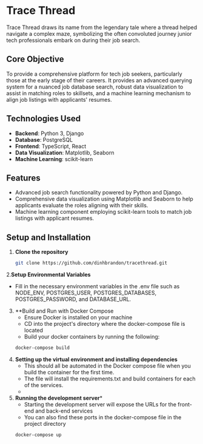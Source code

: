 # Trace Thread

Trace Thread draws its name from the legendary tale where a thread helped navigate a complex maze, symbolizing the often convoluted journey junior tech professionals embark on during their job search.

## Core Objective

To provide a comprehensive platform for tech job seekers, particularly those at the early stage of their careers. It provides an advanced querying system for a nuanced job database search, robust data visualization to assist in matching roles to skillsets, and a machine learning mechanism to align job listings with applicants' resumes.

## Technologies Used

- **Backend**: Python 3, Django
- **Database**: PostgreSQL
- **Frontend**: TypeScript, React
- **Data Visualization**: Matplotlib, Seaborn
- **Machine Learning**: scikit-learn

## Features

- Advanced job search functionality powered by Python and Django.
- Comprehensive data visualization using Matplotlib and Seaborn to help applicants evaluate the roles aligning with their skills.
- Machine learning component employing scikit-learn tools to match job listings with applicant resumes.

## Setup and Installation

1. **Clone the repository**
   ```bash
   git clone https://github.com/dinhbrandon/tracethread.git
   ```
2.**Setup Environmental Variables**
  - Fill in the necessary environment variables in the .env file such as NODE_ENV, POSTGRES_USER, POSTGRES_DATABASES, POSTGRES_PASSWORD, and     DATABASE_URL.
    
3. **Build and Run with Docker Compose
   - Ensure Docker is installed on your machine
   - CD into the project's directory where the docker-compose file is located
   - Build your docker containers by running the following:
   ```bash
   docker-compose build
   ```
5. **Setting up the virtual environment and installing dependencies**
   - This should all be automated in the Docker compose file when you build the container for the first time.
   - The file will install the requirements.txt and build containers for each of the services.
   - 
7. **Running the development server***
   - Starting the development server will expose the URLs for the front-end and back-end services
   - You can also find these ports in the docker-compose file in the project directory
   ```bash
   docker-compose up
   ```

